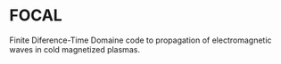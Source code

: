 # FOCAL
Finite Diference-Time Domaine code to propagation of electromagnetic waves in cold magnetized plasmas.
